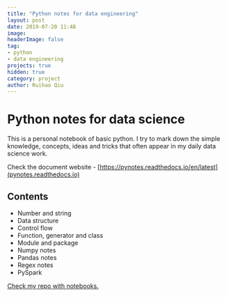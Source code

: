 ```yaml
---
title: "Python notes for data engineering"
layout: post
date: 2019-07-20 11:48
image:
headerImage: false
tag:
- python
- data engineering
projects: true
hidden: true
category: project
author: Ruihao Qiu
---
```


# Python notes for data science

This is a personal notebook of basic python. I try to mark down the simple knowledge, concepts, ideas and tricks that often appear in my daily data science work.

Check the document website -  [https://pynotes.readthedocs.io/en/latest](pynotes.readthedocs.io)

## Contents

- Number and string
- Data structure
- Control flow
- Function, generator and class
- Module and package
- Numpy notes
- Pandas notes
- Regex notes
- PySpark


[Check my repo with notebooks.](https://github.com/RuihaoQiu/Python-notes)
